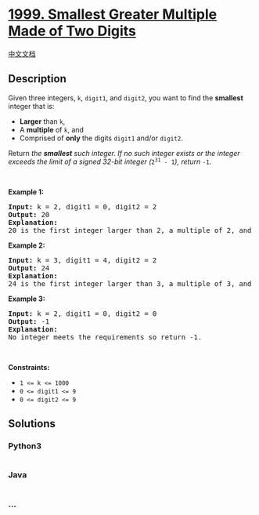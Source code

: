 # [1999. Smallest Greater Multiple Made of Two Digits](https://leetcode.com/problems/smallest-greater-multiple-made-of-two-digits)

[中文文档](/solution/1900-1999/1999.Smallest%20Greater%20Multiple%20Made%20of%20Two%20Digits/README.md)

## Description

<p>Given three integers, <code>k</code>, <code>digit1</code>, and <code>digit2</code>, you want to find the <strong>smallest</strong> integer that is:</p>

<ul>
	<li><strong>Larger</strong> than <code>k</code>,</li>
	<li>A <strong>multiple</strong> of <code>k</code>, and</li>
	<li>Comprised of <strong>only</strong> the digits <code>digit1</code> and/or <code>digit2</code>.</li>
</ul>

<p>Return <em>the <strong>smallest</strong> such integer. If no such integer exists or the integer exceeds the limit of a signed 32-bit integer (</em><code>2<sup>31</sup> - 1</code><em>), return </em><code>-1</code>.</p>

<p>&nbsp;</p>
<p><strong>Example 1:</strong></p>

<pre>
<strong>Input:</strong> k = 2, digit1 = 0, digit2 = 2
<strong>Output:</strong> 20
<strong>Explanation:</strong>
20 is the first integer larger than 2, a multiple of 2, and comprised of only the digits 0 and/or 2.
</pre>

<p><strong>Example 2:</strong></p>

<pre>
<strong>Input:</strong> k = 3, digit1 = 4, digit2 = 2
<strong>Output:</strong> 24
<strong>Explanation:</strong>
24 is the first integer larger than 3, a multiple of 3, and comprised of only the digits 4 and/or 2.
</pre>

<p><strong>Example 3:</strong></p>

<pre>
<strong>Input:</strong> k = 2, digit1 = 0, digit2 = 0
<strong>Output:</strong> -1
<strong>Explanation:
</strong>No integer meets the requirements so return -1.
</pre>

<p>&nbsp;</p>
<p><strong>Constraints:</strong></p>

<ul>
	<li><code>1 &lt;= k &lt;= 1000</code></li>
	<li><code>0 &lt;= digit1 &lt;= 9</code></li>
	<li><code>0 &lt;= digit2 &lt;= 9</code></li>
</ul>

## Solutions

<!-- tabs:start -->

### **Python3**

```python

```

### **Java**

```java

```

### **...**

```

```

<!-- tabs:end -->
